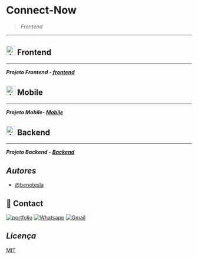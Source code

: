 # Connect-Now

> *Frontend*

---


## <img width="25px" src="https://github.com/bc-fullstack-03/Bene-Tesla-Backend/assets/78994881/e2a78eb9-4972-44c1-bfba-fe4829a654c7" alt="Javascript Icon" />  Frontend


---


***Projeto Frontend - [frontend](https://github.com/bc-fullstack-03/Bene-Tesla-Frontend)***

## <img width="25px" src="https://github.com/bc-fullstack-03/Bene-Tesla-Mobile/assets/78994881/f6b55e44-ec08-4b1e-8fb6-9fec9f898bb6" alt="Javascript Icon" /> Mobile


---


***Projeto Mobile- [Mobile](https://github.com/bc-fullstack-03/Bene-Tesla-Mobile)***


## <img width="25px" src="https://user-images.githubusercontent.com/78994881/235503050-28fec3b1-1adc-48a2-b767-e4d560ccf1e7.png" alt="Javascript Icon" /> Backend

---


***Projeto Backend - [Backend](https://github.com/bc-fullstack-03/Bene_Connect-Now_backend/tree/main/backend)***

## *Autores*

- [@benetesla](https://github.com/benetesla)


## 🔗 Contact
[![portfolio](https://img.shields.io/badge/website-000000?style=for-the-badge&logo=About.me&logoColor=white)](https://bene-teslav1.vercel.app/)
[![Whatsapp](https://img.shields.io/badge/WhatsApp-25D366?style=for-the-badge&logo=whatsapp&logoColor=white)](https://api.whatsapp.com/send?phone=5519999528951)
[![Gmail](https://img.shields.io/badge/Gmail-D14836?style=for-the-badge&logo=gmail&logoColor=white)](mailto:benevaniosantos930@gmail.com?subject=&body=)

## *Licença*

[MIT](https://choosealicense.com/licenses/mit/)

